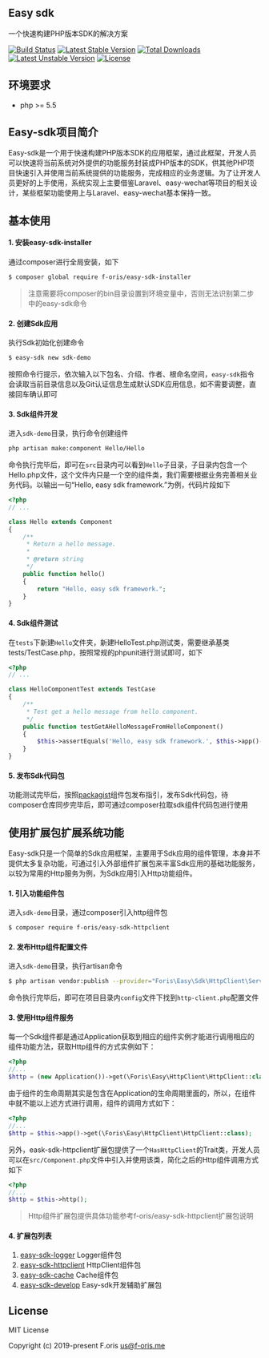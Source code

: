 ## Easy sdk

一个快速构建PHP版本SDK的解决方案

[![Build Status](https://travis-ci.com/itsanr-oris/easy-sdk.svg?branch=master)](https://travis-ci.com/itsanr-oris/easy-sdk)
[![Latest Stable Version](https://poser.pugx.org/f-oris/easy-sdk/v)](//packagist.org/packages/f-oris/easy-sdk)
[![Total Downloads](https://poser.pugx.org/f-oris/easy-sdk/downloads)](//packagist.org/packages/f-oris/easy-sdk)
[![Latest Unstable Version](https://poser.pugx.org/f-oris/easy-sdk/v/unstable)](//packagist.org/packages/f-oris/easy-sdk)
[![License](https://poser.pugx.org/f-oris/easy-sdk/license)](//packagist.org/packages/f-oris/easy-sdk)


## 环境要求

- php >= 5.5

## Easy-sdk项目简介

Easy-sdk是一个用于快速构建PHP版本SDK的应用框架，通过此框架，开发人员可以快速将当前系统对外提供的功能服务封装成PHP版本的SDK，供其他PHP项目快速引入并使用当前系统提供的功能服务，完成相应的业务逻辑。为了让开发人员更好的上手使用，系统实现上主要借鉴Laravel、easy-wechat等项目的相关设计，某些框架功能使用上与Laravel、easy-wechat基本保持一致。

## 基本使用

#### 1. 安装easy-sdk-installer

通过composer进行全局安装，如下

```bash
$ composer global require f-oris/easy-sdk-installer
```

> 注意需要将composer的bin目录设置到环境变量中，否则无法识别第二步中的easy-sdk命令

#### 2. 创建Sdk应用

执行Sdk初始化创建命令

```bash
$ easy-sdk new sdk-demo
```

按照命令行提示，依次输入以下包名、介绍、作者、根命名空间，`easy-sdk`指令会读取当前目录信息以及Git认证信息生成默认SDK应用信息，如不需要调整，直接回车确认即可

#### 3. Sdk组件开发

进入`sdk-demo`目录，执行命令创建组件

```bash
php artisan make:component Hello/Hello
```

命令执行完毕后，即可在`src`目录内可以看到`Hello`子目录，子目录内包含一个Hello.php文件，这个文件内只是一个空的组件类，我们需要根据业务完善相关业务代码。以输出一句“Hello, easy sdk framework.”为例，代码片段如下

```php
<?php
// ...

class Hello extends Component
{
    /**
     * Return a hello message.
     *
     * @return string
     */
    public function hello()
    {
        return "Hello, easy sdk framework.";
    }
}
```

#### 4. Sdk组件测试

在`tests`下新建`Hello`文件夹，新建HelloTest.php测试类，需要继承基类tests/TestCase.php，按照常规的phpunit进行测试即可，如下

```php
<?php
// ...

class HelloComponentTest extends TestCase
{
    /**
     * Test get a hello message from hello component.
     */
    public function testGetAHelloMessageFromHelloComponent()
    {
        $this->assertEquals('Hello, easy sdk framework.', $this->app()->get(Hello::name())->hello());
    }
}
```

#### 5. 发布Sdk代码包

功能测试完毕后，按照[packagist](https://packagist.org/)组件包发布指引，发布Sdk代码包，待composer仓库同步完毕后，即可通过composer拉取sdk组件代码包进行使用

## 使用扩展包扩展系统功能

Easy-sdk只是一个简单的Sdk应用框架，主要用于Sdk应用的组件管理，本身并不提供太多复杂功能，可通过引入外部组件扩展包来丰富Sdk应用的基础功能服务，以较为常用的Http服务为例，为Sdk应用引入Http功能组件。

#### 1. 引入功能组件包

进入`sdk-demo`目录，通过composer引入http组件包

```bash
$ composer require f-oris/easy-sdk-httpclient
```

#### 2. 发布Http组件配置文件

进入`sdk-demo`目录，执行artisan命令

```bash
$ php artisan vendor:publish --provider="Foris\Easy\Sdk\HttpClient\ServiceProvider"
```

命令执行完毕后，即可在项目目录内`config`文件下找到`http-client.php`配置文件

#### 3. 使用Http组件服务

每一个Sdk组件都是通过Application获取到相应的组件实例才能进行调用相应的组件功能方法，获取Http组件的方式实例如下：

```php
<?php
//...
$http = (new Application())->get(\Foris\Easy\HttpClient\HttpClient::class);
```

由于组件的生命周期其实是包含在Application的生命周期里面的，所以，在组件中就不能以上述方式进行调用，组件的调用方式如下：

```php
<?php
//...
$http = $this->app()->get(\Foris\Easy\HttpClient\HttpClient::class);
```

另外，eask-sdk-httpclient扩展包提供了一个`HasHttpClient`的Trait类，开发人员可以在`src/Component.php`文件中引入并使用该类，简化之后的Http组件调用方式如下

```php
<?php
//...
$http = $this->http();
```

> Http组件扩展包提供具体功能参考f-oris/easy-sdk-httpclient扩展包说明

#### 4. 扩展包列表

1. [easy-sdk-logger](https://github.com/itsanr-oris/easy-sdk-logger) Logger组件包
2. [easy-sdk-httpclient](https://github.com/itsanr-oris/easy-sdk-httpclient) HttpClient组件包
3. [easy-sdk-cache](https://github.com/itsanr-oris/easy-sdk-cache) Cache组件包
4. [easy-sdk-develop](https://github.com/itsanr-oris/easy-sdk-develop) Easy-sdk开发辅助扩展包

## License

MIT License

Copyright (c) 2019-present F.oris <us@f-oris.me>
